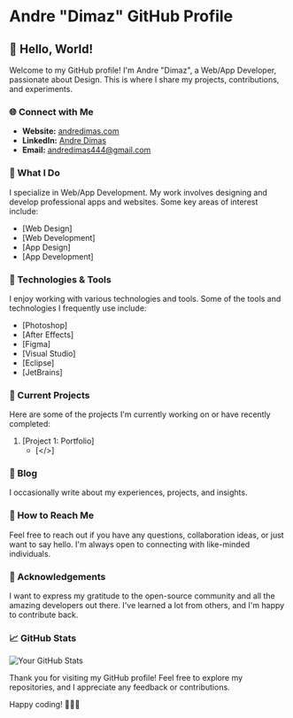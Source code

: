 # Andre "Dimaz" GitHub Profile

## 👋 Hello, World!

Welcome to my GitHub profile! I'm Andre "Dimaz", a Web/App Developer, passionate about Design. This is where I share my projects, contributions, and experiments.

### 🌐 Connect with Me

- **Website:** [andredimas.com](https://andredimas.com)
- **LinkedIn:** [Andre Dimas](https://www.linkedin.com/in/d-i-m-a-z-andre-dimas-4a33a928b/)
- **Email:** andredimas444@gmail.com

### 🚀 What I Do

I specialize in Web/App Development. My work involves designing and develop professional apps and websites. Some key areas of interest include:

- [Web Design]
- [Web Development]
- [App Design]
- [App Development]

### 🔧 Technologies & Tools

I enjoy working with various technologies and tools. Some of the tools and technologies I frequently use include:

- [Photoshop]
- [After Effects]
- [Figma]
- [Visual Studio]
- [Eclipse]
- [JetBrains]

### 🌱 Current Projects

Here are some of the projects I'm currently working on or have recently completed:

1. [Project 1: Portfolio]
   - [</>]

### 📝 Blog

I occasionally write about my experiences, projects, and insights.

### 🤝 How to Reach Me

Feel free to reach out if you have any questions, collaboration ideas, or just want to say hello. I'm always open to connecting with like-minded individuals. 

### 🙏 Acknowledgements

I want to express my gratitude to the open-source community and all the amazing developers out there. I've learned a lot from others, and I'm happy to contribute back.

### 📈 GitHub Stats

![Your GitHub Stats](https://github-readme-stats.vercel.app/api?username=yourusername&show_icons=true&theme=radical)

Thank you for visiting my GitHub profile! Feel free to explore my repositories, and I appreciate any feedback or contributions.

Happy coding! 👩‍💻🚀

